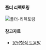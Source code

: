 #### 폴더 리펙토링
![폴더-리펙토링](https://user-images.githubusercontent.com/17817719/58372177-d213bc80-7f54-11e9-9589-b8348758b4c5.png)

#### 참고자료
- [응답형식 도움말](https://i.kakao.com/docs/tutorial-chatbot-response)